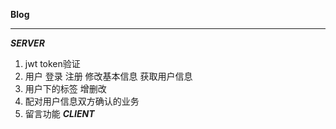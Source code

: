 **Blog**  


*** 
***SERVER*** 
1. jwt token验证 
2. 用户 登录 注册 修改基本信息 获取用户信息
3. 用户下的标签 增删改
4. 配对用户信息双方确认的业务
5. 留言功能
***CLIENT*** 